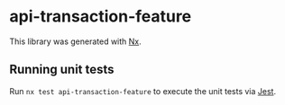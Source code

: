 # api-transaction-feature

This library was generated with [Nx](https://nx.dev).

## Running unit tests

Run `nx test api-transaction-feature` to execute the unit tests via [Jest](https://jestjs.io).
